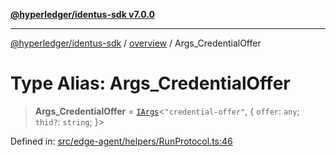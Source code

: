 [**@hyperledger/identus-sdk v7.0.0**](../../README.md)

***

[@hyperledger/identus-sdk](../../README.md) / [overview](../README.md) / Args\_CredentialOffer

# Type Alias: Args\_CredentialOffer

> **Args\_CredentialOffer** = [`IArgs`](../interfaces/IArgs.md)\<`"credential-offer"`, \{ `offer`: `any`; `thid?`: `string`; \}\>

Defined in: [src/edge-agent/helpers/RunProtocol.ts:46](https://github.com/hyperledger/identus-edge-agent-sdk-ts/blob/96423ee84b124a31ce63036d9d623d1cb73a13c2/src/edge-agent/helpers/RunProtocol.ts#L46)
